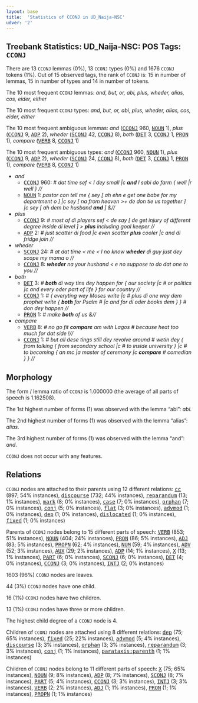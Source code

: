 ```yaml
---
layout: base
title:  'Statistics of CCONJ in UD_Naija-NSC'
udver: '2'
---
```


## Treebank Statistics: UD_Naija-NSC: POS Tags: `CCONJ`

There are 13 `CCONJ` lemmas (0%), 13 `CCONJ` types (0%) and 1676 `CCONJ` tokens (1%).
Out of 15 observed tags, the rank of `CCONJ` is: 15 in number of lemmas, 15 in number of types and 14 in number of tokens.

The 10 most frequent `CCONJ` lemmas: <em>and, but, or, abi, plus, wheder, alias, cos, eider, either</em>

The 10 most frequent `CCONJ` types:  <em>and, but, or, abi, plus, wheder, alias, cos, eider, either</em>

The 10 most frequent ambiguous lemmas: <em>and</em> (<tt><a href="pcm_nsc-pos-CCONJ.html">CCONJ</a></tt> 960, <tt><a href="pcm_nsc-pos-NOUN.html">NOUN</a></tt> 1), <em>plus</em> (<tt><a href="pcm_nsc-pos-CCONJ.html">CCONJ</a></tt> 9, <tt><a href="pcm_nsc-pos-ADP.html">ADP</a></tt> 2), <em>wheder</em> (<tt><a href="pcm_nsc-pos-SCONJ.html">SCONJ</a></tt> 42, <tt><a href="pcm_nsc-pos-CCONJ.html">CCONJ</a></tt> 8), <em>both</em> (<tt><a href="pcm_nsc-pos-DET.html">DET</a></tt> 3, <tt><a href="pcm_nsc-pos-CCONJ.html">CCONJ</a></tt> 1, <tt><a href="pcm_nsc-pos-PRON.html">PRON</a></tt> 1), <em>compare</em> (<tt><a href="pcm_nsc-pos-VERB.html">VERB</a></tt> 8, <tt><a href="pcm_nsc-pos-CCONJ.html">CCONJ</a></tt> 1)

The 10 most frequent ambiguous types:  <em>and</em> (<tt><a href="pcm_nsc-pos-CCONJ.html">CCONJ</a></tt> 960, <tt><a href="pcm_nsc-pos-NOUN.html">NOUN</a></tt> 1), <em>plus</em> (<tt><a href="pcm_nsc-pos-CCONJ.html">CCONJ</a></tt> 9, <tt><a href="pcm_nsc-pos-ADP.html">ADP</a></tt> 2), <em>wheder</em> (<tt><a href="pcm_nsc-pos-SCONJ.html">SCONJ</a></tt> 24, <tt><a href="pcm_nsc-pos-CCONJ.html">CCONJ</a></tt> 8), <em>both</em> (<tt><a href="pcm_nsc-pos-DET.html">DET</a></tt> 3, <tt><a href="pcm_nsc-pos-CCONJ.html">CCONJ</a></tt> 1, <tt><a href="pcm_nsc-pos-PRON.html">PRON</a></tt> 1), <em>compare</em> (<tt><a href="pcm_nsc-pos-VERB.html">VERB</a></tt> 8, <tt><a href="pcm_nsc-pos-CCONJ.html">CCONJ</a></tt> 1)


* <em>and</em>
  * <tt><a href="pcm_nsc-pos-CCONJ.html">CCONJ</a></tt> 960: <em># dat time sef < I dey small |c <b>and</b> I sabi do farm { well |r well } //</em>
  * <tt><a href="pcm_nsc-pos-NOUN.html">NOUN</a></tt> 1: <em>pastor con tell me { sey [ ah ehn e get one babe for my department o ] |c sey [ na from heaven >+ de don tie us together ] |c sey [ ah dem be husband <b>and</b> ] &//</em>
* <em>plus</em>
  * <tt><a href="pcm_nsc-pos-CCONJ.html">CCONJ</a></tt> 9: <em># most of di players sef < de say [ de get injury of different degree inside di level ] > <b>plus</b> including goal keeper //</em>
  * <tt><a href="pcm_nsc-pos-ADP.html">ADP</a></tt> 2: <em># just scatter di food |c even scatter <b>plus</b> cooler |c and di fridge join //</em>
* <em>wheder</em>
  * <tt><a href="pcm_nsc-pos-SCONJ.html">SCONJ</a></tt> 24: <em># at dat time < me < I no know <b>wheder</b> di guy just dey scope my mama o //</em>
  * <tt><a href="pcm_nsc-pos-CCONJ.html">CCONJ</a></tt> 8: <em><b>wheder</b> na your husband < e no suppose to do dat one to you //</em>
* <em>both</em>
  * <tt><a href="pcm_nsc-pos-DET.html">DET</a></tt> 3: <em># <b>both</b> di way tins dey happen for { our society |c # or politics |c and every oder part of life } for our country //</em>
  * <tt><a href="pcm_nsc-pos-CCONJ.html">CCONJ</a></tt> 1: <em># { everyting wey Moses write |c # plus di one wey dem prophet write { <b>both</b> for Psalm # |c and for di oder books dem } } # don dey happen //</em>
  * <tt><a href="pcm_nsc-pos-PRON.html">PRON</a></tt> 1: <em># make <b>both</b> of us &//</em>
* <em>compare</em>
  * <tt><a href="pcm_nsc-pos-VERB.html">VERB</a></tt> 8: <em># no go fit <b>compare</b> am with Lagos # because heat too much for dat side !//</em>
  * <tt><a href="pcm_nsc-pos-CCONJ.html">CCONJ</a></tt> 1: <em># but all dese tings still dey revolve around # wetin dey { from talking { from secondary school |c # to inside university } |c # to becoming { an mc |a master of ceremony |c <b>compare</b> # comedian } } //</em>

## Morphology

The form / lemma ratio of `CCONJ` is 1.000000 (the average of all parts of speech is 1.162508).

The 1st highest number of forms (1) was observed with the lemma “abi”: <em>abi</em>.

The 2nd highest number of forms (1) was observed with the lemma “alias”: <em>alias</em>.

The 3rd highest number of forms (1) was observed with the lemma “and”: <em>and</em>.

`CCONJ` does not occur with any features.


## Relations

`CCONJ` nodes are attached to their parents using 12 different relations: <tt><a href="pcm_nsc-dep-cc.html">cc</a></tt> (897; 54% instances), <tt><a href="pcm_nsc-dep-discourse.html">discourse</a></tt> (732; 44% instances), <tt><a href="pcm_nsc-dep-reparandum.html">reparandum</a></tt> (13; 1% instances), <tt><a href="pcm_nsc-dep-mark.html">mark</a></tt> (8; 0% instances), <tt><a href="pcm_nsc-dep-case.html">case</a></tt> (7; 0% instances), <tt><a href="pcm_nsc-dep-orphan.html">orphan</a></tt> (7; 0% instances), <tt><a href="pcm_nsc-dep-conj.html">conj</a></tt> (5; 0% instances), <tt><a href="pcm_nsc-dep-flat.html">flat</a></tt> (3; 0% instances), <tt><a href="pcm_nsc-dep-advmod.html">advmod</a></tt> (1; 0% instances), <tt><a href="pcm_nsc-dep-dep.html">dep</a></tt> (1; 0% instances), <tt><a href="pcm_nsc-dep-dislocated.html">dislocated</a></tt> (1; 0% instances), <tt><a href="pcm_nsc-dep-fixed.html">fixed</a></tt> (1; 0% instances)

Parents of `CCONJ` nodes belong to 15 different parts of speech: <tt><a href="pcm_nsc-pos-VERB.html">VERB</a></tt> (853; 51% instances), <tt><a href="pcm_nsc-pos-NOUN.html">NOUN</a></tt> (404; 24% instances), <tt><a href="pcm_nsc-pos-PRON.html">PRON</a></tt> (86; 5% instances), <tt><a href="pcm_nsc-pos-ADJ.html">ADJ</a></tt> (83; 5% instances), <tt><a href="pcm_nsc-pos-PROPN.html">PROPN</a></tt> (62; 4% instances), <tt><a href="pcm_nsc-pos-NUM.html">NUM</a></tt> (59; 4% instances), <tt><a href="pcm_nsc-pos-ADV.html">ADV</a></tt> (52; 3% instances), <tt><a href="pcm_nsc-pos-AUX.html">AUX</a></tt> (29; 2% instances), <tt><a href="pcm_nsc-pos-ADP.html">ADP</a></tt> (14; 1% instances), <tt><a href="pcm_nsc-pos-X.html">X</a></tt> (13; 1% instances), <tt><a href="pcm_nsc-pos-PART.html">PART</a></tt> (6; 0% instances), <tt><a href="pcm_nsc-pos-SCONJ.html">SCONJ</a></tt> (6; 0% instances), <tt><a href="pcm_nsc-pos-DET.html">DET</a></tt> (4; 0% instances), <tt><a href="pcm_nsc-pos-CCONJ.html">CCONJ</a></tt> (3; 0% instances), <tt><a href="pcm_nsc-pos-INTJ.html">INTJ</a></tt> (2; 0% instances)

1603 (96%) `CCONJ` nodes are leaves.

44 (3%) `CCONJ` nodes have one child.

16 (1%) `CCONJ` nodes have two children.

13 (1%) `CCONJ` nodes have three or more children.

The highest child degree of a `CCONJ` node is 4.

Children of `CCONJ` nodes are attached using 8 different relations: <tt><a href="pcm_nsc-dep-dep.html">dep</a></tt> (75; 65% instances), <tt><a href="pcm_nsc-dep-fixed.html">fixed</a></tt> (25; 22% instances), <tt><a href="pcm_nsc-dep-advmod.html">advmod</a></tt> (5; 4% instances), <tt><a href="pcm_nsc-dep-discourse.html">discourse</a></tt> (3; 3% instances), <tt><a href="pcm_nsc-dep-orphan.html">orphan</a></tt> (3; 3% instances), <tt><a href="pcm_nsc-dep-reparandum.html">reparandum</a></tt> (3; 3% instances), <tt><a href="pcm_nsc-dep-conj.html">conj</a></tt> (1; 1% instances), <tt><a href="pcm_nsc-dep-parataxis-parenth.html">parataxis:parenth</a></tt> (1; 1% instances)

Children of `CCONJ` nodes belong to 11 different parts of speech: <tt><a href="pcm_nsc-pos-X.html">X</a></tt> (75; 65% instances), <tt><a href="pcm_nsc-pos-NOUN.html">NOUN</a></tt> (9; 8% instances), <tt><a href="pcm_nsc-pos-ADP.html">ADP</a></tt> (8; 7% instances), <tt><a href="pcm_nsc-pos-SCONJ.html">SCONJ</a></tt> (8; 7% instances), <tt><a href="pcm_nsc-pos-PART.html">PART</a></tt> (5; 4% instances), <tt><a href="pcm_nsc-pos-CCONJ.html">CCONJ</a></tt> (3; 3% instances), <tt><a href="pcm_nsc-pos-INTJ.html">INTJ</a></tt> (3; 3% instances), <tt><a href="pcm_nsc-pos-VERB.html">VERB</a></tt> (2; 2% instances), <tt><a href="pcm_nsc-pos-ADJ.html">ADJ</a></tt> (1; 1% instances), <tt><a href="pcm_nsc-pos-PRON.html">PRON</a></tt> (1; 1% instances), <tt><a href="pcm_nsc-pos-PROPN.html">PROPN</a></tt> (1; 1% instances)

